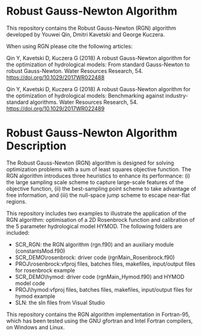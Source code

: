 # Robust Gauss-Newton Algorithm
This repository contains the Robust Gauss-Newton (RGN) algorithm developed by Youwei Qin, Dmitri Kavetski and George Kuczera. 

When using RGN please cite the following articles:

Qin Y, Kavetski D, Kuczera G (2018) A robust Gauss-Newton algorithm for the optimization of hydrological models: From standard Gauss-Newton to robust Gauss-Newton. Water Resources Research, 54. https://doi.org/10.1029/2017WR022488

Qin Y, Kavetski D, Kuczera G (2018) A robust Gauss-Newton algorithm for the optimization of hydrological models: Benchmarking against industry-standard algorithms. Water Resources Research, 54. https://doi.org/10.1029/2017WR022489

# Robust Gauss-Newton Algorithm Description
The Robust Gauss-Newton (RGN) algorithm is designed for solving optimization problems with a sum of least squares objective function. The RGN algorithm introduces three heuristics to enhance its performance: (i) the large sampling scale scheme to capture large-scale features of the objective function, (ii) the best-sampling point scheme to take advantage of free information, and (iii) the null-space jump scheme to escape near-flat regions.

This repository includes two examples to illustrate the application of the RGN algorithm: optimisation of a 2D Rosenbrock function and calibration of the 5 parameter hydrological model HYMOD. The following folders are included:

  - SCR_RGN: the RGN algorithm (rgn.f90) and an auxiliary module (constantsMod.f90)
  - SCR_DEMO\rosenbrock: driver code (rgnMain_Rosenbrock.f90)
  - PROJ\rosenbrock:vfproj files, batches files, makefiles, input/output files for rosenbrock example
  - SCR_DEMO\hymod: driver code (rgnMain_Hymod.f90) and HYMOD model code
  - PROJ\hymod:vfproj files, batches files, makefiles, input/output files for hymod example
  - SLN: the sln files from Visual Studio

This repository contains the RGN algorithm implementation in Fortran-95, which has been tested using the GNU gfortran and Intel Fortran compilers, on Windows and Linux.
